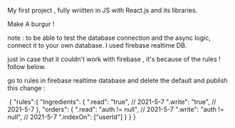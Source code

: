 My first project , fully wriitten in JS with React.js and its libraries.

Make A burgur !



note : to be able to test the database connection and the async logic, connect it to your own database. I used firebase realtime DB.

just in case that it couldn't work with firebase , it's because of the rules ! follow below.

go to rules in firebase realtime database and delete the default and publish this change :

‌
{‌
  "rules":{ 
  	"Ingredients": {
    	".read": "true",  // 2021-5-7
    	".write": "true",  // 2021-5-7
  	},
    "orders": {
      ".read": "auth != null",  // 2021-5-7
    	".write": "auth != null",  // 2021-5-7
    	".indexOn": ["userId"]
    }
  }
}
